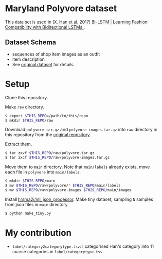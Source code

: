 # Maryland Polyvore dataset

This data set is used in [(X. Han et al. 2017) Bi-LSTM | Learning Fashion Compatibility with Bidirectional LSTMs.](https://arxiv.org/pdf/1707.05691.pdf).

## Dataset Schema

- sequences of shop item images as an outfit
- item description
- See [original dataset](https://github.com/xthan/polyvore-dataset) for details.


# Setup

Clone this repository.

Make `raw` directory.

```sh
$ export $THIS_REPO=/path/to/this/repo
$ mkdir $THIS_REPO/raw
```

Download `polyvore.tar.gz` and `polyvore-images.tar.gz` into `raw` directory in this repository from the [original repository](https://github.com/xthan/polyvore-dataset).

Extract them.

```sh
$ tar zxvf $THIS_REPO/raw/polyvore.tar.gz
$ tar zxcf $THIS_REPO/raw/polyvore-images.tar.gz
```

Move them to `main` directory.
Note that `main/labels` already exists,
move each file in `polyvore` into `main/labels`.

```sh
$ mkdir $THIS_REPO/main
$ mv $THIS_REPO/raw/polyvore/* $THIS_REPO/main/labels
$ mv $THIS_REPO/raw/polyvore-images $THIS_REPO/main/images
```

Install [hrsma2i/ml_json_processor](https://github.com/hrsma2i/ml_json_processor).
Make tiny dataset, sampling `N` samples from json files in `main` directory.

```sh
$ python make_tiny.py
```

# My contribution

- `label/category2categorytype.tsv`: I categorised Han's category into 11 coarse categories in `label/categorytype.tsv`.